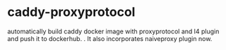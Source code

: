 # caddy-proxyprotocol

automatically build caddy docker image with proxyprotocol and l4 plugin and push it to dockerhub.
. 
It also incorporates naiveproxy plugin now. 
 
